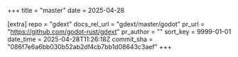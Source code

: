 +++
title = "master"
date = 2025-04-28

[extra]
repo = "gdext"
docs_rel_url = "gdext/master/godot"
pr_url = "https://github.com/godot-rust/gdext"
pr_author = ""
sort_key = 9999-01-01
date_time = 2025-04-28T11:26:18Z
commit_sha = "086f7e6a6bb030b52ab2df4cb7bb1d08643c3aef"
+++


